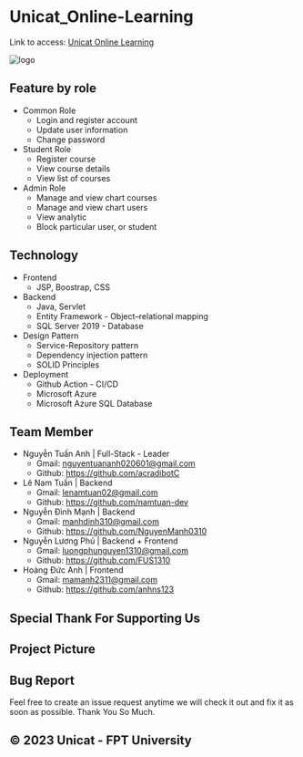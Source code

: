 # Unicat_Online-Learning
Link to access: [Unicat Online Learning](https://unicat.azurewebsites.net)

![logo](https://user-images.githubusercontent.com/118791918/217361076-0e31d062-1057-4ca6-93d3-d211ebabed5c.svg)


## Feature by role

- Common Role
     - Login and register account
     - Update user information
     - Change password
- Student Role
     - Register course
     - View course details
     - View list of courses
- Admin Role
     - Manage and view chart courses
     - Manage and view chart users
     - View analytic
     - Block particular user, or student

## Technology

- Frontend
     - JSP, Boostrap, CSS
- Backend
     - Java, Servlet
     - Entity Framework - Object–relational mapping
     - SQL Server 2019 - Database
- Design Pattern
     - Service-Repository pattern
     - Dependency injection pattern
     - SOLID Principles
- Deployment
     - Github Action - CI/CD
     - Microsoft Azure
     - Microsoft Azure SQL Database

## Team Member

- Nguyễn Tuấn Anh | Full-Stack - Leader
     - Gmail: nguyentuananh020601@gmail.com
     - Github: https://github.com/acradibotC
- Lê Nam Tuấn | Backend
     - Gmail: lenamtuan02@gmail.com
     - Github: https://github.com/namtuan-dev
- Nguyễn Đình Mạnh | Backend
     - Gmail: manhdinh310@gmail.com
     - Github: https://github.com/NguyenManh0310
- Nguyễn Lương Phú | Backend + Frontend
     - Gmail: luongphunguyen1310@gmail.com
     - Github: https://github.com/FUS1310
- Hoàng Đức Anh | Frontend
     - Gmail: mamanh2311@gmail.com
     - Github: https://github.com/anhns123

## Special Thank For Supporting Us



## Project Picture



## Bug Report

Feel free to create an issue request anytime we will check it out and fix it as soon as possible. Thank You So Much.

## © 2023 Unicat - FPT University
